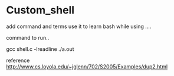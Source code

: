 # Custom_shell

add command and terms use it to learn bash while using ....

command to run..

 gcc shell.c -lreadline
./a.out

reference http://www.cs.loyola.edu/~jglenn/702/S2005/Examples/dup2.html

